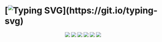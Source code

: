 # [![Typing SVG](https://readme-typing-svg.herokuapp.com/?color=009999&size=35&center=true&vCenter=true&width=1000&lines=Portfólio+2024,+2°DS!+;Aluna:+Letícia+Guanaes+Moreira.+;Cumprimento+das+horas!)](https://git.io/typing-svg)

<div align="center"> 
  <a href="https://github.com/Lehguanaes/Clinica_Estetica_Site" target="_blank"><img src="https://img.shields.io/badge/WebSite-FFFFFF?style=for-the-badge&logo=github&logoColor=009999""></a> 
   <a href="https://github.com/emycspri/Glow_Schedule_App.git" target="_blank"><img src="https://img.shields.io/badge/Aplicativo-FFFFFF?style=for-the-badge&logo=kotlin&logoColor=009999"></a> 
  <a href="https://www.figma.com/file/AsyqBSFvNkSN8ZIIzuKlQ2/Cl%C3%ADnica-Est%C3%A9tica?type=design&t=1ZkGzKG2SFcM01Rr-6" target="_blank"><img src="https://img.shields.io/badge/-figma-FFFFFF?style=for-the-badge&logo=figma&logoColor=009999"></a> 
  <a href = "Certificados SkillsBuild - IBM"><img src="https://img.shields.io/badge/-Certificados-FFFFFF?style=for-the-badge&logo=github&logoColor=009999"></a>
  <a href="https//g.dev/Lehguanaes" target="_blank"><img src="https://img.shields.io/badge/Selos-FFFFFF?style=for-the-badge&logo=kotlin&logoColor=009999"></a>
  <a href="Palestras" target="_blank"><img src="https://img.shields.io/badge/-Palestras-FFFFFF?style=for-the-badge&logo=github&logoColor=009999"></a>
 </div>
